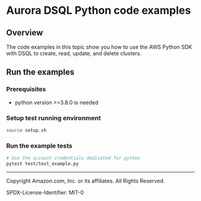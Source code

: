 # Aurora DSQL Python code examples

## Overview

The code examples in this topic show you how to use the AWS Python SDK with DSQL to create, read, update, and delete clusters.

## Run the examples

### Prerequisites

* python version >=3.8.0 is needed

### Setup test running environment 

```sh
source setup.sh
```

### Run the example tests

```sh
# Use the account credentials dedicated for python
pytest test/test_example.py
```

---

Copyright Amazon.com, Inc. or its affiliates. All Rights Reserved. 

SPDX-License-Identifier: MIT-0